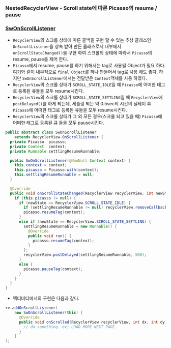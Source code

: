 ### NestedRecyclerView - Scroll state에 따른 Picasso의 resume / pause

### [SwOnScrollListener](https://github.com/ksu3101/NestedRecyclerView/blob/master/app/src/main/java/kr/swkang/nestedrecyclerview/utils/rvs/SwOnScrollListener.java) 
- `RecyclerView`의 스크롤 상태에 따른 콜백을 구현 할 수 있는 추상 클래스인 `OnScrollListener`을 상속 받아 만든 클래스로서 내부에서 `onScrollStateChanged()`을 구현 하여 스크롤의 상태에 따라서 `Picasso`의 resume, pause를 제어 한다. 
- `Picasso`에서 resume, pause를 하기 위해서는 tag로 사용될 Object가 필요 하다. [여기](https://nullpointer.wtf/android/image-loading-with-picasso/)와 같이 내부적으로 `final Object`를 하나 만들어서 tag로 사용 해도 좋다. 하지만 `SwOnScrollListener`에서는 전달받은 `Context`객체를 사용 하였다. 
- `RecyclerView`의 스크롤 상태가 `SCROLL_STATE_IDLE`일 때 `Picasso`에 어떠한 태그로 등록된 큐들을 모두 resume시킨다. 
- `RecyclerView`의 스크롤 상태가 `SCROLL_STATE_SETTLING`일 때 `RecyclerView`에 `postDelayed()`를 하게 되는데, 세틀링 되는 약 0.5sec의 시간의 딜레이 후 `Picasso`에 어떠한 태그로 등록된 큐들을 모두 resume시킨다. 
- `RecyclerView`의 스크롤 상태가 그 외 모든 경우(스크롤 되고 있을 때) `Picasso`에 어떠한 태그로 등록된 큐 들을 모두 pause시킨다. 
```java
public abstract class SwOnScrollListener
    extends RecyclerView.OnScrollListener {
  private Picasso  picasso;
  private Context  context;
  private Runnable settlingResumeRunnable;

  public SwOnScrollListener(@NonNull Context context) {
    this.context = context;
    this.picasso = Picasso.with(context);
    this.settlingResumeRunnable = null;
  }

  @Override
  public void onScrollStateChanged(RecyclerView recyclerView, int newState) {
    if (this.picasso != null) {
      if (newState == RecyclerView.SCROLL_STATE_IDLE) {
        if (settlingResumeRunnable != null) recyclerView.removeCallbacks(settlingResumeRunnable);
        picasso.resumeTag(context);
      }
      else if (newState == RecyclerView.SCROLL_STATE_SETTLING) {
        settlingResumeRunnable = new Runnable() {
          @Override
          public void run() {
            picasso.resumeTag(context);
          }
        };
        recyclerView.postDelayed(settlingResumeRunnable, 500);
      }
      else {
        picasso.pauseTag(context);
      }
    }
  }
}
```

- 액티비티에서의 구현은 다음과 같다. 
```java
rv.addOnScrollListener(
    new SwOnScrollListener(this) {
      @Override
      public void onScrolled(RecyclerView recyclerView, int dx, int dy) {
        // do something. ex) LOAD MORE NEXT PAGE. 
      }
    }
);
```


